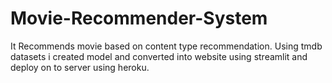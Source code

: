# Movie-Recommender-System
It Recommends movie based on content type recommendation.
Using tmdb datasets i created model and converted into website using streamlit and deploy on to server using heroku.

